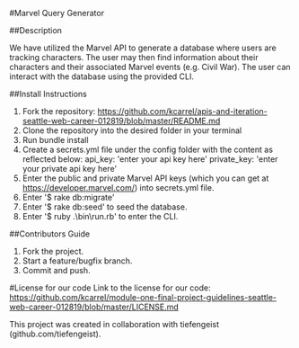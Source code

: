 #Marvel Query Generator

##Description

We have utilized the Marvel API to generate a database where users are tracking characters. The user may then find information about their characters and their associated Marvel events (e.g. Civil War). The user can interact with the database using the provided CLI.

##Install Instructions
1. Fork the repository: https://github.com/kcarrel/apis-and-iteration-seattle-web-career-012819/blob/master/README.md
2. Clone the repository into the desired folder in your terminal
3. Run bundle install
4. Create a secrets.yml file under the config folder with the content as reflected below:
  api_key: 'enter your api key here'
  private_key: 'enter your private api key here'
5. Enter the public and private Marvel API keys (which you can get at https://developer.marvel.com/) into secrets.yml file.
6. Enter '$ rake db:migrate'
7. Enter '$ rake db:seed' to seed the database.
8. Enter '$ ruby .\bin\run.rb' to enter the CLI.

##Contributors Guide
1. Fork the project.
2. Start a feature/bugfix branch.
3. Commit and push.


#License for our code
Link to the license for our code: https://github.com/kcarrel/module-one-final-project-guidelines-seattle-web-career-012819/blob/master/LICENSE.md


This project was created in collaboration with tiefengeist (github.com/tiefengeist).
